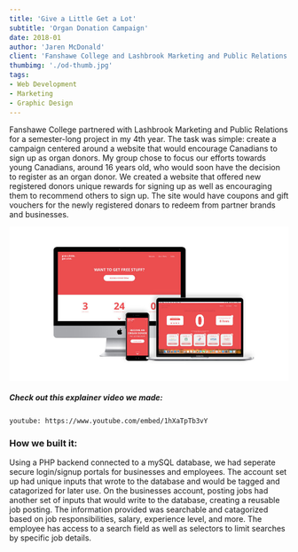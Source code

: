 ```yaml
---
title: 'Give a Little Get a Lot'
subtitle: 'Organ Donation Campaign'
date: 2018-01
author: 'Jaren McDonald'
client: 'Fanshawe College and Lashbrook Marketing and Public Relations'
thumbimg: './od-thumb.jpg'
tags:
- Web Development
- Marketing
- Graphic Design
---
```


Fanshawe College partnered with Lashbrook Marketing and Public Relations for a semester-long project in my 4th year. The task was simple: create a campaign centered around a website that would encourage Canadians to sign up as organ donors. My group chose to focus our efforts towards young Canadians, around 16 years old, who would soon have the decision to register as an organ donor. We created a website that offered new registered donors unique rewards for signing up as well as encouraging them to recommend others to sign up. The site would have coupons and gift vouchers for the newly registered donars to redeem from partner brands and businesses.

![Computers and cell phones with the Give a Little website](./od-devices.jpg)

##### Check out this explainer video we made:

`youtube: https://www.youtube.com/embed/1hXaTpTb3vY`

### How we built it:

Using a PHP backend connected to a mySQL database, we had seperate secure login/signup portals for businesses and employees. The account set up had unique inputs that wrote to the database and would be tagged and catagorized for later use. On the businesses account, posting jobs had another set of inputs that would write to the database, creating a reusable job posting. The information provided was searchable and catagorized based on job responsibilities, salary, experience level, and more. The employee has access to a search field as well as selectors to limit searches by specific job details.